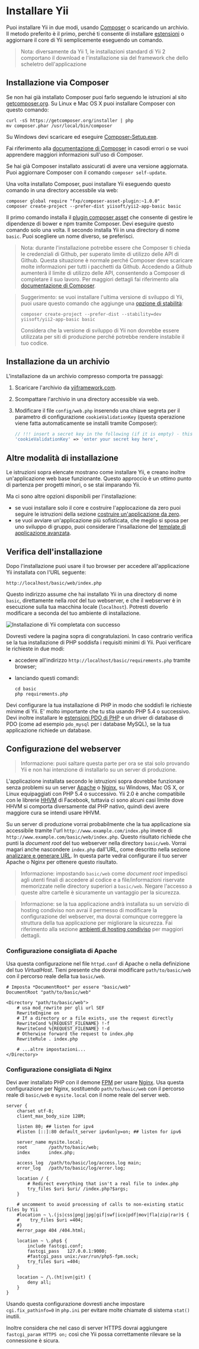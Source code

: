 Installare Yii
==============

Puoi installare Yii in due modi, usando [Composer](https://getcomposer.org/) o scaricando un archivio.
Il metodo preferito è il primo, perché ti consente di installare [estensioni](structure-extensions.md) o aggiornare il core di Yii 
semplicemente eseguendo un comando.

> Nota: diversamente da Yii 1, le installazioni standard di Yii 2 comportano il download e l'installazione sia del framework che dello scheletro dell'applicazione


Installazione via Composer <span id="installing-via-composer"></span>
--------------------------

Se non hai già installato Composer puoi farlo seguendo le istruzioni al sito 
[getcomposer.org](https://getcomposer.org/download/). Su Linux e Mac OS X puoi installare Composer con questo comando:

    curl -sS https://getcomposer.org/installer | php
    mv composer.phar /usr/local/bin/composer

Su Windows devi scaricare ed eseguire [Composer-Setup.exe](https://getcomposer.org/Composer-Setup.exe).

Fai riferimento alla [documentazione di Composer](https://getcomposer.org/doc/) in casodi errori o se vuoi apprendere maggiori
informazioni sull'uso di Composer.

Se hai già Composer installato assicurati di avere una versione aggiornata. Puoi aggiornare Composer con il comando
`composer self-update`.

Una volta installato Composer, puoi installare Yii eseguendo questo comando in una directory accessbile via web:

    composer global require "fxp/composer-asset-plugin:~1.0.0"
    composer create-project --prefer-dist yiisoft/yii2-app-basic basic

Il primo comando installa il [plugin composer asset](https://github.com/francoispluchino/composer-asset-plugin/)
che consente di gestire le dipendenze di bower e npm tramite Composer. Devi eseguire questo comando solo una volta. Il secondo 
installa Yii in una directory di nome `basic`. Puoi scegliere un nome diverso, se preferisci.

> Nota: durante l'installazione potrebbe essere che Composer ti chieda le credenziali di Github, per superato limite di utilizzo
> delle API di Github. Questa situazione è normale perché Composer deve scaricare molte informazioni per tutti i pacchetti da Github.
> Accedendo a Github aumenterà il limite di utilizzo delle API, consentendo a Composer di completare il suo lavoro. Per maggiori 
> dettagli fai riferimento alla 
> [documentazione di Composer](https://getcomposer.org/doc/articles/troubleshooting.md#api-rate-limit-and-oauth-tokens).

> Suggerimento: se vuoi installare l'ultima versione di sviluppo di Yii, puoi usare questo comando che aggiunge una 
> [opzione di stabilità](https://getcomposer.org/doc/04-schema.md#minimum-stability):
>
>     composer create-project --prefer-dist --stability=dev yiisoft/yii2-app-basic basic
>
> Considera che la versione di sviluppo di Yii non dovrebbe essere utilizzata per siti di produzione perché potrebbe rendere instabile
> il tuo codice.


Installazione da un archivio <span id="installing-from-archive-file"></span>
----------------------------

L'installazione da un archivio compresso comporta tre passaggi:

1. Scaricare l'archivio da [yiiframework.com](http://www.yiiframework.com/download/).
2. Scompattare l'archivio in una directory accessible via web.
3. Modificare il file `config/web.php` inserendo una chiave segreta per il parametro di configurazione `cookieValidationKey` 
   (questa operazione viene fatta automaticamente se installi tramite Composer):

   ```php
   // !!! insert a secret key in the following (if it is empty) - this is required by cookie validation
   'cookieValidationKey' => 'enter your secret key here',
   ```


Altre modalità di installazione <span id="other-installation-options"></span>
-------------------------------

Le istruzioni sopra elencate mostrano come installare Yii, e creano inoltre un'applicazione web base funzionante.
Questo approccio è un ottimo punto di partenza per progetti minori, o se stai imparando Yii.

Ma ci sono altre opzioni disponibili per l'installazione:

* se vuoi installare solo il core e costruire l'applocazione da zero puoi seguire le istruzioni della sezione
  [costruire un'applicazione da zero](tutorial-start-from-scratch.md).
* se vuoi avviare un'applicazione più sofisticata, che meglio si sposa per uno sviluppo di gruppo, puoi considerare l'insallazione del
  [template di applicazione avanzata](tutorial-advanced-app.md).


Verifica dell'installazione <span id="verifying-installation"></span>
---------------------------

Dopo l'installazione puoi usare il tuo browser per accedere all'applicazione Yii installata con l'URL seguente:

```
http://localhost/basic/web/index.php
```

Questo indirizzo assume che hai installato Yii in una directory di nome `basic`, direttamente nella *root* del tuo webserver,
e che il webserver è in esecuzione sulla tua macchina locale (`localhost`). Potresti doverlo modificare a seconda del tuo ambiente
di installazione.

![Installazione di Yii completata con successo](images/start-app-installed.png)

Dovresti vedere la pagina sopra di congratulazioni. In caso contrario verifica se la tua installazione di PHP soddisfa i requisiti minimi
di Yii. Puoi verificare le richieste in due modi:

* accedere all'indirizzo `http://localhost/basic/requirements.php` tramite browser;
* lanciando questi comandi:

  ```
  cd basic
  php requirements.php
  ```

Devi configurare la tua installazione di PHP in modo che soddisfi le richieste minime di Yii. E' molto importante che tu stia usando 
PHP 5.4 o successivo. Devi inoltre installare le [estensioni PDO di PHP](http://www.php.net/manual/en/pdo.installation.php) e un driver
di database di PDO (come ad esempio `pdo_mysql` per i database MySQL), se la tua applicazione richiede un database.


Configurazione del webserver <span id="configuring-web-servers"></span>
----------------------------

> Informazione: puoi saltare questa parte per ora se stai solo provando Yii e non hai intenzione di installarlo su un server di produzione.

L'applicazione installata secondo le istruzioni sopra dovrebbe funzionare senza problemi su un server 
[Apache](http://httpd.apache.org/) o [Nginx](http://nginx.org/), su Windows, Mac OS X, or Linux equipaggiati con PHP 5.4 o successivo. 
Yii 2.0 è anche compatibile con le librerie [HHVM](http://hhvm.com/) di Facebook, tuttavia ci sono alcuni casi limite dove HHVM si
comporta diversamente dal PHP nativo, quindi devi avere maggiore cura se intendi usare HHVM.

Su un server di produzione vorrai probabilmente che la tua applicazione sia accessibile tramite l'url 
`http://www.example.com/index.php` invece di `http://www.example.com/basic/web/index.php`. Questo risultato richiede che punti la
*document root* del tuo webserver nella directory `basic/web`. Vorrai magari anche nascondere `index.php` dall'URL, come descritto
nella sezione [analizzare e generare URL](runtime-url-handling.md).
In questa parte vedrai configurare il tuo server Apache o Nginx per ottenere questo risultato.

> Informazione: impostando `basic/web` come *document root* impedisci agli utenti finali di accedere al codice e a file/informazioni
riservate memorizzate nelle directory superiori a `basic/web`. Negare l'accesso a queste altre cartelle è sicuramente un vantaggio
per la sicurezza.

> Informazione: se la tua applicazione andrà installata su un servizio di hosting condiviso non avrai il permesso di modificare la
configurazione del webserver, ma dovrai comunque correggere la struttura della tua applicazione per migliorare la sicurezza. Fai 
riferimento alla sezione [ambienti di hosting condiviso](tutorial-shared-hosting.md) per maggiori dettagli.


### Configurazione consigliata di Apache <span id="recommended-apache-configuration"></span>

Usa questa configurazione nel file `httpd.conf` di Apache o nella definizione del tuo *VirtualHost*. Tieni presente che dovrai
modificare `path/to/basic/web` con il percorso reale della tua `basic/web`.

```
# Imposta *DocumentRoot* per essere "basic/web"
DocumentRoot "path/to/basic/web"

<Directory "path/to/basic/web">
    # usa mod_rewrite per gli url SEF
    RewriteEngine on
    # If a directory or a file exists, use the request directly
    RewriteCond %{REQUEST_FILENAME} !-f
    RewriteCond %{REQUEST_FILENAME} !-d
    # Otherwise forward the request to index.php
    RewriteRule . index.php

    # ...altre impostazioni...
</Directory>
```


### Configurazione consigliata di Nginx <span id="recommended-nginx-configuration"></span>

Devi aver installato PHP con il demone [FPM](http://php.net/install.fpm) per usare [Nginx](http://wiki.nginx.org/).
Usa questa configurazione per Nginx, sostituendo `path/to/basic/web` con il percorso reale di `basic/web` e `mysite.local` con
il nome reale del server web.

```
server {
    charset utf-8;
    client_max_body_size 128M;

    listen 80; ## listen for ipv4
    #listen [::]:80 default_server ipv6only=on; ## listen for ipv6

    server_name mysite.local;
    root        /path/to/basic/web;
    index       index.php;

    access_log  /path/to/basic/log/access.log main;
    error_log   /path/to/basic/log/error.log;

    location / {
        # Redirect everything that isn't a real file to index.php
        try_files $uri $uri/ /index.php?$args;
    }

    # uncomment to avoid processing of calls to non-existing static files by Yii
    #location ~ \.(js|css|png|jpg|gif|swf|ico|pdf|mov|fla|zip|rar)$ {
    #    try_files $uri =404;
    #}
    #error_page 404 /404.html;

    location ~ \.php$ {
        include fastcgi.conf;
        fastcgi_pass   127.0.0.1:9000;
        #fastcgi_pass unix:/var/run/php5-fpm.sock;
        try_files $uri =404;
    }

    location ~ /\.(ht|svn|git) {
        deny all;
    }
}
```

Usando questa configurazione dovresti anche impostare `cgi.fix_pathinfo=0` in `php.ini` per evitare molte chiamate di sistema `stat()` 
inutili.

Inoltre considera che nel caso di server HTTPS dovrai aggiungere `fastcgi_param HTTPS on;` così che Yii possa correttamente rilevare
se la connessione è sicura.
